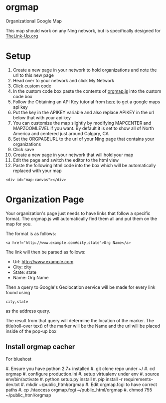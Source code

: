 # orgmap
Organizational Google Map

This map should work on any Ning network, but is specifically designed for [TheLink-Up.org](http://www.TheLink-Up.org)


# Setup

1. Create a new page in your network to hold organizations and note the url to this new page
2. Head over to your network and click My Network
3. Click custom code
4. In the custom code box paste the contents of [orgmap.js](orgmap.js) into the custom code box
5. Follow the Obtaining an API Key tutorial from [here](https://developers.google.com/maps/documentation/javascript/tutorial) to get a google maps api key
6. Put the key in the APIKEY variable and also replace APIKEY in the url below that with your api key
7. You can customize the map slightly by modifying MAPCENTER and MAPZOOMLEVEL if you want. By default it is set to show all of North America and centered just around Calgary, CA
8. Set the ORGPAGEURL to the url of your Ning page that contains your organizations
9. Click save
10. Create a new page in your network that will hold your map
11. Edit the page and switch the editor to the html view
12. Paste the following html code into the box which will be automatically replaced with your map
   
   ```
   <div id="map-canvas"></div>
   ```

# Organization Page

Your organization's page just needs to have links that follow a specific format. The orgmap.js will automatically find them all and put them on the map for you.

The format is as follows:

```
<a href="http://www.example.com#city,state">Org Name</a>
```

The link will then be parsed as follows:

* Url: http://www.example.com
* City: city
* State: state
* Name: Org Name

Then a query to Google's Geolocation service will be made for every link found using

```
city,state
```

as the address query.

The result from that query will determine the location of the marker.
The title(roll-over text) of the marker will be the Name and the url will be placed inside of the pop-up box

## Install orgmap cacher

For bluehost

#. Ensure you have python 2.7+ installed
#. git clone repo under ~/
#. cd orgmap
#. configure production.ini
#. setup virtualenv under env
#. source env/bin/activate
#. python setup.py install
#. pip install -r requirements-dev.txt
#. mkdir ~/public_html/orgmap
#. Edit orgmap.fcgi to have correct paths
#. cp .htaccess orgmap.fcgi ~/public_html/orgmap
#. chmod 755 ~/public_html/orgmap

